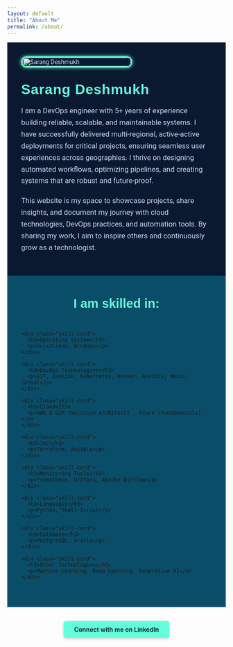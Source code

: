 ```yaml
---
layout: default
title: "About Me"
permalink: /about/
---
```


<div class="about-page">

  <!-- Photo -->
  <div class="about-photo">
    <img src="{{ '/assets/images/photo.png' | relative_url }}" alt="Sarang Deshmukh">
  </div>

  <!-- Bio -->
  <div class="about-bio">
    <h2>Sarang Deshmukh</h2>
    <p>
      I am a DevOps engineer with 5+ years of experience building reliable, scalable, and maintainable systems. I have successfully delivered multi-regional, active-active deployments for critical projects, ensuring seamless user experiences across geographies. I thrive on designing automated workflows, optimizing pipelines, and creating systems that are robust and future-proof.
    </p>
    <p>
      This website is my space to showcase projects, share insights, and document my journey with cloud technologies, DevOps practices, and automation tools. By sharing my work, I aim to inspire others and continuously grow as a technologist.
    </p>
  </div>
</div>

<!-- Skills Section -->
<div class="skills-section">
  <h2>I am skilled in: </h2>  
  <div class="skills-grid">

    <div class="skill-card">
      <h3>Operating System</h3>
      <p>Unix/Linux, Windows</p>
    </div>

    <div class="skill-card">
      <h3>DevOps Technologies</h3>
      <p>GIT, Jenkins, Kubernetes, Docker, Ansible, Nexus, Consul</p>
    </div>

    <div class="skill-card">
      <h3>Cloud</h3>
      <p>AWS & GCP (Solution Architect) , Azure (Fundamentals)</p>
    </div>

    <div class="skill-card">
      <h3>IaC</h3>
      <p>Terraform, Ansible</p>
    </div>

    <div class="skill-card">
      <h3>Monitoring Tools</h3>
      <p>Prometheus, Grafana, Apache Airflow</p>
    </div>

    <div class="skill-card">
      <h3>Languages</h3>
      <p>Python, Shell Script</p>
    </div>

    <div class="skill-card">
      <h3>Database</h3>
      <p>PostgreSQL, Oracle</p>
    </div>

    <div class="skill-card">
      <h3>Other Technologies</h3>
      <p>Machine Learning, Deep Learning, Generative AI</p>
    </div>

  </div>
</div>

<!-- LinkedIn Button at the End -->
<div class="linkedin-section">
  <a href="https://www.linkedin.com/in/sarang-deshmukh-125197182/" target="_blank" rel="noopener" class="linkedin-btn">
    Connect with me on LinkedIn
  </a>
</div>

<style>
/* Google Fonts */
@import url('https://fonts.googleapis.com/css2?family=Rubik:wght@500;700&family=Roboto:wght@400;500&display=swap');

/* Container */
.about-page {
  display: flex;
  flex-wrap: wrap;
  align-items: center;
  gap: 2rem;
  padding: 2rem;
  background: #0A192F;
  font-family: 'Roboto', sans-serif;
  color: #ccd6f6;
}

/* Photo */
.about-photo {
  flex: 0 0 250px;
}
.about-photo img {
  width: 100%;
  border-radius: 12px;
  box-shadow: 0 0 8px #64FFDA;
  border: 3px solid #64FFDA;
  transition: transform 0.3s ease, box-shadow 0.3s ease;
}
.about-photo img:hover {
  transform: scale(1.05);
  box-shadow: 0 0 16px #64FFDA;
}

/* Bio */
.about-bio {
  flex: 1 1 500px;
  font-size: 1.05rem;
}
.about-bio h2 {
  font-family: 'Rubik', sans-serif;
  font-size: 2rem;
  color: #64FFDA;
  margin: 0 0 0.5rem;
  letter-spacing: 1px;
}
.about-bio p {
  line-height: 1.6;
  margin-bottom: 1.2rem;
  color: #ccd6f6;
}
.about-bio a {
  color: #fff;
  text-decoration: none;
  font-weight: 400;
  border-radius: 6px;
  background-color: #0077B5;
  padding: 0.6rem 1.2rem;
  display: inline-block;
  transition: background-color 0.3s ease;
  box-shadow: 0 2px 6px rgba(0,0,0,0.2);
}
.about-bio a:hover {
  background-color: #004182;
}

/* Skills Section */
.skills-section {
  background: #0A4D68;
  padding: 3rem 2rem;
  margin-top: 0rem;
  border-radius: 0px;
}
.skills-section h2 {
  text-align: center;
  color: #64FFDA;
  font-family: 'Rubik', sans-serif;
  margin-bottom: 2rem;
  margin-top: 0; /* remove extra top space */
  font-size: 1.8rem;
}
.skills-grid {
  display: grid;
  grid-template-columns: repeat(auto-fit, minmax(260px, 1fr));
  gap: 1.5rem;
}
.skill-card {
  background: #0C356A;
  padding: 1.5rem;
  border-radius: 10px;
  box-shadow: 0 0 6px rgba(100, 255, 218, 0.2);
  transition: transform 0.3s ease, box-shadow 0.3s ease;
}
.skill-card:hover {
  transform: translateY(-5px);
  box-shadow: 0 0 15px rgba(100, 255, 218, 0.5);
}
.skill-card h3 {
  margin: 0 0 0.8rem;
  color: #64FFDA;
  font-size: 1.2rem;
}
.skill-card p {
  margin: 0;
  color: #ccd6f6;
  font-size: 0.95rem;
  line-height: 1.4;
}

/* LinkedIn Section at Bottom */
.linkedin-section {
  text-align: center;
  margin: 2rem 0;
}
.linkedin-section .linkedin-btn {
  color: #fff;
  text-decoration: none;
  font-weight: 600;
  border-radius: 6px;
  background-color: #64FFDA;
  color: #0A192F !important;
  padding: 0.7rem 1.5rem;
  display: inline-block;
  transition: background-color 0.3s ease;
  box-shadow: 0 2px 6px rgba(0,0,0,0.2);
}
.linkedin-section .linkedin-btn:hover {
  background-color: #27cfa7;
}

/* Responsive */
@media (max-width: 700px) {
  .about-page {
    flex-direction: column;
    align-items: flex-start;
  }
  .about-photo {
    flex: 0 0 150px;
    margin-bottom: 1.5rem;
  }
  .about-bio {
    text-align: left;
  }
}
</style>
